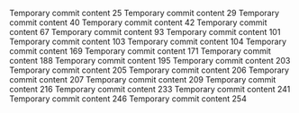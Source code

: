 Temporary commit content 25
Temporary commit content 29
Temporary commit content 40
Temporary commit content 42
Temporary commit content 67
Temporary commit content 93
Temporary commit content 101
Temporary commit content 103
Temporary commit content 104
Temporary commit content 169
Temporary commit content 171
Temporary commit content 188
Temporary commit content 195
Temporary commit content 203
Temporary commit content 205
Temporary commit content 206
Temporary commit content 207
Temporary commit content 209
Temporary commit content 216
Temporary commit content 233
Temporary commit content 241
Temporary commit content 246
Temporary commit content 254
